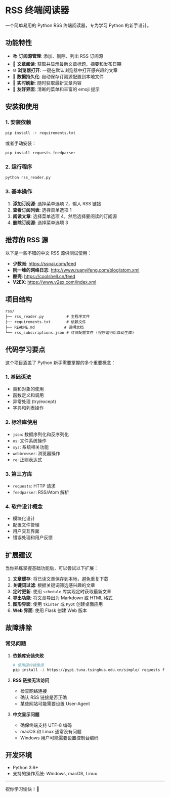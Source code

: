 # RSS 终端阅读器

一个简单易用的 Python RSS 终端阅读器，专为学习 Python 的新手设计。

## 功能特性

- 📚 **订阅源管理**: 添加、删除、列出 RSS 订阅源
- 📰 **文章阅读**: 获取并显示最新文章标题、摘要和发布日期
- 🌐 **浏览器打开**: 一键在默认浏览器中打开感兴趣的文章
- 💾 **数据持久化**: 自动保存订阅源配置到本地文件
- 🔄 **实时刷新**: 随时获取最新文章内容
- 🎨 **友好界面**: 清晰的菜单和丰富的 emoji 提示

## 安装和使用

### 1. 安装依赖

```bash
pip install -r requirements.txt
```

或者手动安装：

```bash
pip install requests feedparser
```

### 2. 运行程序

```bash
python rss_reader.py
```

### 3. 基本操作

1. **添加订阅源**: 选择菜单选项 2，输入 RSS 链接
2. **查看订阅列表**: 选择菜单选项 1
3. **阅读文章**: 选择菜单选项 4，然后选择要阅读的订阅源
4. **删除订阅源**: 选择菜单选项 3

## 推荐的 RSS 源

以下是一些不错的中文 RSS 源供测试使用：

- **少数派**: https://sspai.com/feed
- **阮一峰的网络日志**: http://www.ruanyifeng.com/blog/atom.xml  
- **酷壳**: https://coolshell.cn/feed
- **V2EX**: https://www.v2ex.com/index.xml

## 项目结构

```
rss/
├── rss_reader.py          # 主程序文件
├── requirements.txt       # 依赖文件
├── README.md             # 说明文档
└── rss_subscriptions.json # 订阅配置文件 (程序运行后自动生成)
```

## 代码学习要点

这个项目涵盖了 Python 新手需要掌握的多个重要概念：

### 1. 基础语法
- 类和对象的使用
- 函数定义和调用
- 异常处理 (try/except)
- 字典和列表操作

### 2. 标准库使用
- `json`: 数据序列化和反序列化
- `os`: 文件系统操作
- `sys`: 系统相关功能
- `webbrowser`: 浏览器操作
- `re`: 正则表达式

### 3. 第三方库
- `requests`: HTTP 请求
- `feedparser`: RSS/Atom 解析

### 4. 软件设计概念
- 模块化设计
- 配置文件管理
- 用户交互界面
- 错误处理和用户反馈

## 扩展建议

当你熟练掌握基础功能后，可以尝试以下扩展：

1. **文章缓存**: 将已读文章保存到本地，避免重复下载
2. **关键词过滤**: 根据关键词筛选感兴趣的文章
3. **定时更新**: 使用 `schedule` 库实现定时获取最新文章
4. **导出功能**: 将文章导出为 Markdown 或 HTML 格式
5. **图形界面**: 使用 `tkinter` 或 `PyQt` 创建桌面应用
6. **Web 界面**: 使用 Flask 创建 Web 版本

## 故障排除

### 常见问题

1. **依赖库安装失败**
   ```bash
   # 使用国内镜像源
   pip install -i https://pypi.tuna.tsinghua.edu.cn/simple/ requests feedparser
   ```

2. **RSS 链接无法访问**
   - 检查网络连接
   - 确认 RSS 链接是否正确
   - 某些网站可能需要设置 User-Agent

3. **中文显示问题**
   - 确保终端支持 UTF-8 编码
   - macOS 和 Linux 通常没有问题
   - Windows 用户可能需要设置控制台编码

## 开发环境

- Python 3.6+
- 支持的操作系统: Windows, macOS, Linux

---

祝你学习愉快！🎉
